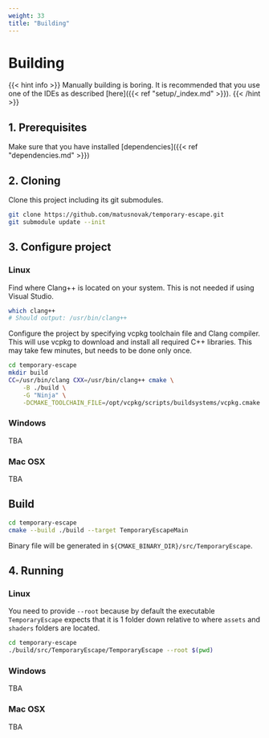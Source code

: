 ```yaml
---
weight: 33
title: "Building"
---
```


# Building

{{< hint info >}}
Manually building is boring. It is recommended that you use one of the IDEs as described [here]({{< ref "setup/_index.md" >}}).
{{< /hint >}}

## 1. Prerequisites

Make sure that you have installed [dependencies]({{< ref "dependencies.md" >}})

## 2. Cloning

Clone this project including its git submodules.

```bash
git clone https://github.com/matusnovak/temporary-escape.git
git submodule update --init
```

## 3. Configure project

### Linux

Find where Clang++ is located on your system. This is not needed if using Visual Studio.

```bash
which clang++
# Should output: /usr/bin/clang++
```

Configure the project by specifying vcpkg toolchain file and Clang compiler. This will use vcpkg to download and install all required C++ libraries. This may take few minutes, but needs to be done only once.

```bash
cd temporary-escape
mkdir build
CC=/usr/bin/clang CXX=/usr/bin/clang++ cmake \
    -B ./build \
    -G "Ninja" \
    -DCMAKE_TOOLCHAIN_FILE=/opt/vcpkg/scripts/buildsystems/vcpkg.cmake .
```

### Windows

TBA

### Mac OSX

TBA

## Build

```bash
cd temporary-escape
cmake --build ./build --target TemporaryEscapeMain
```

Binary file will be generated in `${CMAKE_BINARY_DIR}/src/TemporaryEscape`.

## 4. Running

### Linux

You need to provide `--root` because by default the executable `TemporaryEscape` expects that it is 1 folder down relative to where `assets` and `shaders` folders are located.

```bash
cd temporary-escape
./build/src/TemporaryEscape/TemporaryEscape --root $(pwd)
```

### Windows

TBA

### Mac OSX

TBA

